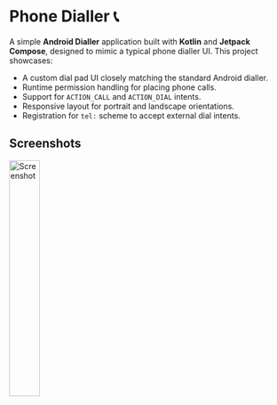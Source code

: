 # Phone Dialler 📞

A simple **Android Dialler** application built with **Kotlin** and **Jetpack Compose**, designed to mimic a typical phone dialler UI. This project showcases:

* A custom dial pad UI closely matching the standard Android dialler.
* Runtime permission handling for placing phone calls.
* Support for `ACTION_CALL` and `ACTION_DIAL` intents.
* Responsive layout for portrait and landscape orientations.
* Registration for `tel:` scheme to accept external dial intents.

## Screenshots

<img width="33%" alt="Screenshot" src="https://github.com/user-attachments/assets/721e69ee-b49e-4aef-ad16-5d8c56a60889" />

